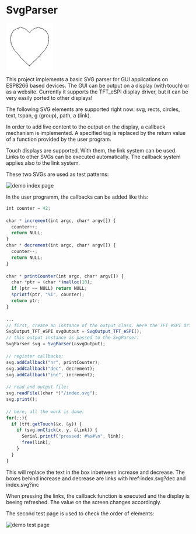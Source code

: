 # SvgParser
![curve.gif](doc/img/curve.gif)

This project implements a basic SVG parser for GUI applications on ESP8266 based devices. The GUI can be output on a display (with touch) or as a website.
Currently it supports the TFT_eSPI display driver, but it can be very easily ported to other displays!

The following SVG elements are supported right now: svg, rects, circles, text, tspan, g (group), path, a (link).

In order to add live content to the output on the display, a callback mechanism is implemented. A specified tag is replaced by the return value of a function provided by the user program.

Touch displays are supported. With them, the link system can be used. Links to other SVGs can be executed automatically. The callback system applies also to the link system.

These two SVGs are used as test patterns:


![demo index page](./doc/img/index.png)

In the user programm, the callbacks can be added like this:

```javascript
int counter = 42;

char * increment(int argc, char* argv[]) {
  counter++;
  return NULL;
}
char * decrement(int argc, char* argv[]) {
  counter--;
  return NULL;
}

char * printCounter(int argc, char* argv[]) {
  char *ptr = (char *)malloc(10);
  if (ptr == NULL) return NULL;
  sprintf(ptr, "%i", counter);
  return ptr;
}

...
// first, create an instance of the output class. Here the TFT_eSPI driver is used:
SvgOutput_TFT_eSPI svgOutput = SvgOutput_TFT_eSPI();
// this output instance is passed to the SvgParser:
SvgParser svg = SvgParser(&svgOutput);

// register callbacks:
svg.addCallback("nr", printCounter);
svg.addCallback("dec", decrement);
svg.addCallback("inc", increment);

// read and output file:
svg.readFile((char *)"/index.svg");
svg.print();

// here, all the work is done:
for(;;){
  if (tft.getTouch(&x, &y)) {
    if (svg.onClick(x, y, &link)) {
      Serial.printf("pressed: #%s#\n", link);
      free(link);
    }
  } 
}
```

This will replace the text in the box inbetween increase and decrease.
The boxes behind increase and decrease are links with href:index.svg?dec and index.svg?inc

When pressing the links, the callback function is executed and the display is beeing refreshed. 
The value on the screen changes accordingly.

The second test page is used to check the order of elements:

![demo test page](./doc/img/test.png)

